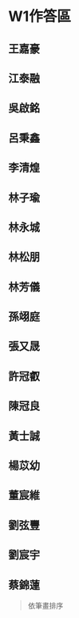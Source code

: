 # W1作答區

## 王嘉豪
## 江泰融
## 吳啟銘
## 呂秉鑫
## 李清煌
## 林子瑜
## 林永城
## 林松朋
## 林芳儀
## 孫翊庭
## 張又晟
## 許冠叡
## 陳冠良

## 黃士誠
## 楊苡幼
## 董宸維
## 劉弦豐
## 劉宸宇
## 蔡錦蓮
>依筆畫排序
